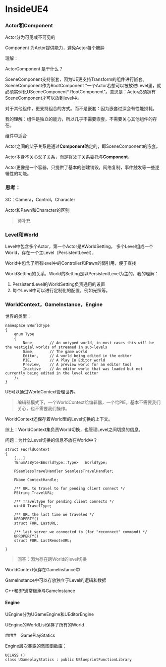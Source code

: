 # InsideUE4


### Actor和Component

Actor分为可见或不可见的

Component 为Actor提供能力，避免Actor每个臃肿

理解：

ActorComponent 是干什么？

SceneComponent支持嵌套，因为UE更支持Transform的组件进行嵌套。
SceneComponent作为RootComponent
"一个Actor若想可以被放进Level里，就必须实例化USceneComponent* RootComponent"。意思是：Actor必须拥有SceneComponent才可以放到level中。

对于其他组件，更支持组合的方式。而不是嵌套：因为嵌套过深会有性能损耗。

我的理解：组件是独立的能力，所以几乎不需要嵌套，不需要关心其他组件的存在。

组件中适合

Actor之间的父子关系是通过**Component**确定的，即SceneComponent的嵌套。

Actor本身不关心父子关系，而是将父子关系委托与**Component**，

Actor更像是一个容器，只提供了基本的创建销毁，网络复制，事件触发等一些逻辑性的功能。

### 思考：

3C：Camera，Control，Character

Actor和Pawn和Character的区别

> 待补充


### Level和World

Level中包含多个Actor，第一个Actor是AWorldSetting，
多个Level组成一个World，存在一个主Level（PersistentLevel），

World中包含了所有level中的Controller和Pawn的弱引用，便于查找

WorldSetting的关系，World的Setting是以PersistentLevel为主的，我的理解：
1. PersistentLevel的WorldSetting负责通用的设置
2. 每个Level中可以进行定制化的配置，例如光照等。

### WorldContext，GameInstance，Engine

世界的类型：
```
namespace EWorldType
{
	enum Type
	{
		None,		// An untyped world, in most cases this will be the vestigial worlds of streamed in sub-levels
		Game,		// The game world
		Editor,		// A world being edited in the editor
		PIE,		// A Play In Editor world
		Preview,	// A preview world for an editor tool
		Inactive	// An editor world that was loaded but not currently being edited in the level editor
	};
}
```

UE可以通过WorldContext管理世界。

> 编辑器模式下，一个WorldContext给编辑器，一个给PIE，基本不需要我们关心，也不需要我们操作。

WorldContext还保存着World里的Level切换的上下文。

综上：WorldContext集负责World切换，也管理Level之间切换的信息。

问题：为什么Level切换的信息不放在World中？


```
struct FWorldContext
{
    [...]
	TEnumAsByte<EWorldType::Type>	WorldType;

	FSeamlessTravelHandler SeamlessTravelHandler;

	FName ContextHandle;

	/** URL to travel to for pending client connect */
	FString TravelURL;

	/** TravelType for pending client connects */
	uint8 TravelType;

	/** URL the last time we traveled */
	UPROPERTY()
	struct FURL LastURL;

	/** last server we connected to (for "reconnect" command) */
	UPROPERTY()
	struct FURL LastRemoteURL;

}
```

> 回答：因为存在跨World的level切换



WorldContext保存在GameInstance中

GameInstance中可以存放独立于Level的逻辑和数据

C++和BP通常继承与GameInstance


#### Engine

UEngine分为UGameEngine和UEditorEngine

UEngine的WorldList保存了所有的World


####　GamePlayStatics


Engine层次暴露的蓝图函数库：

```
UCLASS ()
class UGameplayStatics : public UBlueprintFunctionLibrary 
```


